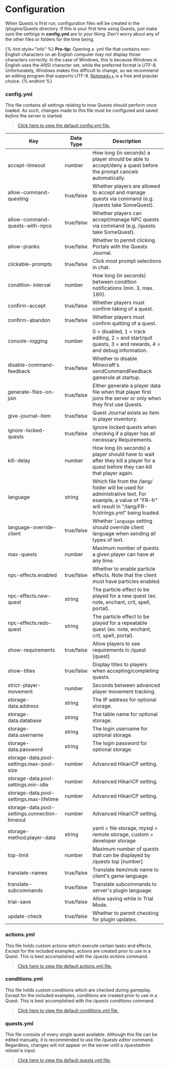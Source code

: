 # Configuration

When Quests is first run, configuration files will be created in the /plugins/Quests directory. If this is your first time using Quests, just make sure the settings in **config.yml** are to your liking. Don't worry about any of the other files or folders for the time being.

{% hint style="info" %}
**Pro-tip:** Opening a .yml file that contains non-English characters on an English computer may not display those characters correctly. In the case of Windows, this is because Windows in English uses the ANSI character set, while the preferred format is UTF-8. Unfortunately, Windows makes this difficult to change, so we recommend an editing program that supports UTF-8. [Notepad++](https://notepad-plus-plus.org/) is a free and popular choice.
{% endhint %}

### config.yml

This file contains all settings relating to how Quests should perform once loaded. As such, changes made to this file must be configured and saved _before_ the server is started.

> [Click here to view the default config.yml file.](https://github.com/PikaMug/Quests/blob/main/core/src/main/resources/config.yml)

| Key                                           | Data Type  | Description                                                                                                                                                    |
| --------------------------------------------- | ---------- | -------------------------------------------------------------------------------------------------------------------------------------------------------------- |
| accept-timeout                                | number     | How long (in seconds) a player should be able to accept/deny a quest before the prompt cancels automatically.                                                  |
| allow-command-questing                        | true/false | Whether players are allowed to accept and manage quests via command (e.g. /quests take SomeQuest).                                                             |
| allow-command-quests-with-npcs                | true/false | Whether players can accept/manage NPC quests via command (e.g. /quests take SomeQuest).                                                                        |
| allow-pranks                                  | true/false | Whether to permit clicking Portals with the Quests Journal.                                                                                                    |
| clickable-prompts                             | true/false | Click most prompt selections in chat.                                                                                                                          |
| condition-interval                            | number     | How long (in seconds) between condition notifications (min. 3, max. 180).                                                                                      |
| confirm-accept                                | true/false | Whether players must confirm taking of a quest.                                                                                                                |
| confirm-abandon                               | true/false | Whether players must confirm quitting of a quest.                                                                                                              |
| console-logging                               | number     | 0 = disabled, 1 = track editing, 2 = and start/quit quests, 3 = and rewards, 4 = and debug information.                                                        |
| disable-command-feedback                      | true/false | Whether to disable Minecraft's sendCommandFeedback gamerule at startup.                                                                                        |
| generate-files-on-join                        | true/false | Either generate a player data file when that player first joins the server or only when they first use Quests.                                                 |
| give-journal-item                             | true/false | Quest Journal exists as item in player inventory.                                                                                                              |
| ignore-locked-quests                          | true/false | Ignore locked quests when checking if a player has all necessary Requirements.                                                                                 |
| kill-delay                                    | number     | How long (in seconds) a player should have to wait after they kill a player for a quest before they can kill that player again.                                |
| language                                      | string     | Which file from the /lang/ folder will be used for administrative text. For example, a value of "FR-fr" will result in "/lang/FR-fr/strings.yml" being loaded. |
| language-override-client                      | true/false | Whether `language` setting should override client language when sending all types of text.                                                                     |
| max-quests                                    | number     | Maximum number of quests a given player can have at any time.                                                                                                  |
| npc-effects.enabled                           | true/false | Whether to enable particle effects. Note that the client must have particles enabled.                                                                          |
| npc-effects.new-quest                         | string     | The particle effect to be played for a new quest (ex. note, enchant, crit, spell, portal).                                                                     |
| npc-effects.redo-quest                        | string     | The particle effect to be played for a repeatable quest (ex. note, enchant, crit, spell, portal).                                                              |
| show-requirements                             | true/false | Allow players to see requirements in /quest \[quest]                                                                                                           |
| show-titles                                   | true/false | Display titles to players when accepting/completing quests.                                                                                                    |
| strict-player-movement                        | number     | Seconds between advanced player movement tracking.                                                                                                             |
| storage-data.address                          | string     | The IP address for optional storage.                                                                                                                           |
| storage-data.database                         | string     | The table name for optional storage.                                                                                                                           |
| storage-data.username                         | string     | The login username for optional storage.                                                                                                                       |
| storage-data.password                         | string     | The login password for optional storage.                                                                                                                       |
| storage-data.pool-settings.max-pool-size      | number     | Advanced HikariCP setting.                                                                                                                                     |
| storage-data.pool-settings.min-idle           | number     | Advanced HikariCP setting.                                                                                                                                     |
| storage-data.pool-settings.max-lifetime       | number     | Advanced HikariCP setting.                                                                                                                                     |
| storage-data.pool-settings.connection-timeout | number     | Advanced HikariCP setting.                                                                                                                                     |
| storage-method.player-data                    | string     | yaml = file storage, mysql = remote storage, custom = developer storage                                                                                        |
| top-limit                                     | number     | Maximum number of quests that can be displayed by /quests top \[number]                                                                                        |
| translate-names                               | true/false | Translate item/mob name to client's game language.                                                                                                             |
| translate-subcommands                         | true/false | Translate subcommands to server's plugin language.                                                                                                             |
| trial-save                                    | true/false | Allow saving while in Trial Mode.                                                                                                                              |
| update-check                                  | true/false | Whether to permit checking for plugin updates.                                                                                                                 |

### actions.yml

This file holds custom actions which execute certain tasks and effects. Except for the included examples, actions are created prior to use in a Quest. This is best accomplished with the _/quests actions_ command.

> [Click here to view the default actions.yml file.](https://github.com/PikaMug/Quests/blob/main/core/src/main/resources/actions.yml)

### conditions.yml

This file holds custom conditions which are checked during gameplay. Except for the included examples, conditions are created prior to use in a Quest. This is best accomplished with the _/quests conditions_ command.

> [Click here to view the default conditions.yml file.](https://github.com/PikaMug/Quests/blob/main/core/src/main/resources/conditions.yml)

### quests.yml

This file consists of every single quest available. Although this file can be edited manually, it is recommended to use the _/quests editor_ command. Regardless, changes will not appear on the server until a _/questadmin reload_ is input.

> [Click here to view the default quests.yml file.](https://github.com/PikaMug/Quests/blob/main/core/src/main/resources/quests.yml)
